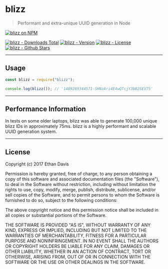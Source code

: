 # blizz

> Performant and extra-unique UUID generation in Node

[![blizz on NPM](https://nodei.co/npm/blizz.png)](https://www.npmjs.com/package/blizz)

[![blizz - Downloads Total](https://img.shields.io/npm/dt/blizz.svg)](https://www.npmjs.com/package/blizz) [![blizz - Version](https://img.shields.io/npm/v/blizz.svg)](https://www.npmjs.com/package/blizz) [![blizz - License](https://img.shields.io/npm/l/blizz.svg)](https://www.npmjs.com/package/blizz) [![blizz - Github Stars](https://img.shields.io/github/stars/FuturisticCake/blizz-node.svg?style=social&label=Star)](https://github.com/FuturisticCake/blizz-node)

---

## Usage

```javascript
const blizz = require("blizz");

console.log(blizz()); // '1489289344571-SHNzAri4E4wQTcjY3bB2SEV75'
```

---

## Performance Information

In tests on some older laptops, blizz was able to generate 100,000 unique blizz IDs in approximately 75ms. blizz is a highly performant and scalable UUID generation system.

---

## License

Copyright (c) 2017 Ethan Davis

Permission is hereby granted, free of charge, to any person obtaining a copy of this software and associated documentation files (the "Software"), to deal in the Software without restriction, including without limitation the rights to use, copy, modify, merge, publish, distribute, sublicense, and/or sell copies of the Software, and to permit persons to whom the Software is furnished to do so, subject to the following conditions:

The above copyright notice and this permission notice shall be included in all copies or substantial portions of the Software.

THE SOFTWARE IS PROVIDED "AS IS", WITHOUT WARRANTY OF ANY KIND, EXPRESS OR IMPLIED, INCLUDING BUT NOT LIMITED TO THE WARRANTIES OF MERCHANTABILITY, FITNESS FOR A PARTICULAR PURPOSE AND NONINFRINGEMENT. IN NO EVENT SHALL THE AUTHORS OR COPYRIGHT HOLDERS BE LIABLE FOR ANY CLAIM, DAMAGES OR OTHER LIABILITY, WHETHER IN AN ACTION OF CONTRACT, TORT OR OTHERWISE, ARISING FROM, OUT OF OR IN CONNECTION WITH THE SOFTWARE OR THE USE OR OTHER DEALINGS IN THE SOFTWARE.